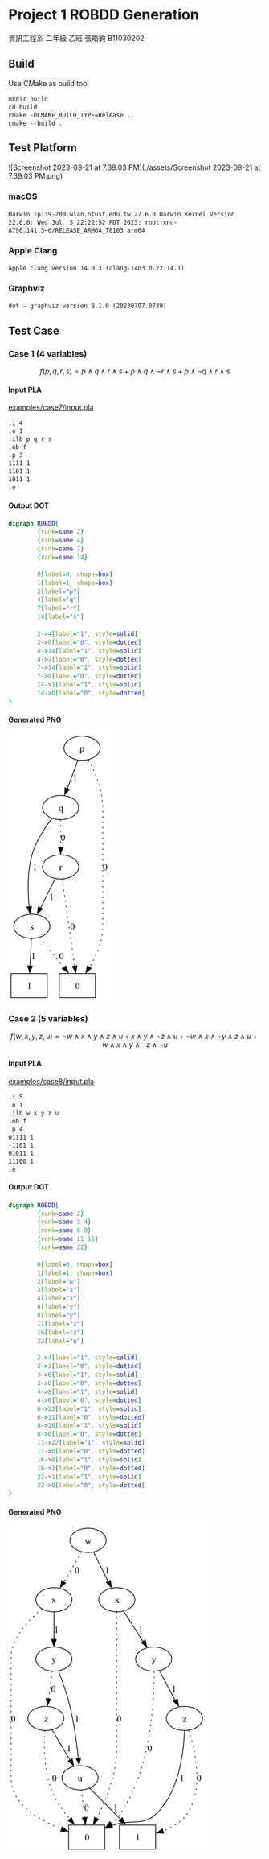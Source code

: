 # Project 1 ROBDD Generation

資訊工程系 二年級 乙班 張皓鈞 B11030202



## Build

Use CMake as build tool

```shell
mkdir build
cd build
cmake -DCMAKE_BUILD_TYPE=Release ..
cmake --build .
```



## Test Platform

![Screenshot 2023-09-21 at 7.39.03 PM](./assets/Screenshot 2023-09-21 at 7.39.03 PM.png)

### macOS

```
Darwin ip139-200.wlan.ntust.edu.tw 22.6.0 Darwin Kernel Version 22.6.0: Wed Jul  5 22:22:52 PDT 2023; root:xnu-8796.141.3~6/RELEASE_ARM64_T8103 arm64
```

### Apple Clang

```
Apple clang version 14.0.3 (clang-1403.0.22.14.1)
```

### Graphviz

```
dot - graphviz version 8.1.0 (20230707.0739)
```



## Test Case

### Case 1 (4 variables)

$$
f(p, q, r, s) = p \land q \land r \land s + p \land q \land \neg r \land s + p \land \neg q \land r \land s
$$

#### Input PLA

[examples/case7/input.pla](../../examples/case7/input.pla)

```pla
.i 4
.o 1
.ilb p q r s
.ob f
.p 3
1111 1
1101 1
1011 1
.e
```

#### Output DOT

```dot
digraph ROBDD{
        {rank=same 2}
        {rank=same 4}
        {rank=same 7}
        {rank=same 14}

        0[label=0, shape=box]
        1[label=1, shape=box]
        2[label="p"]
        4[label="q"]
        7[label="r"]
        14[label="s"]

        2->4[label="1", style=solid]
        2->0[label="0", style=dotted]
        4->14[label="1", style=solid]
        4->7[label="0", style=dotted]
        7->14[label="1", style=solid]
        7->0[label="0", style=dotted]
        14->1[label="1", style=solid]
        14->0[label="0", style=dotted]
}
```

#### Generated PNG

![case7](./assets/case7.png)



### Case 2 (5 variables)

$$
f(w, x, y, z, u) = \neg w \land x \land y \land z \land u + x \land y \land \neg z \land u + \neg w \land x \land \neg y \land z \land u + w \land x \land y \land \neg z \land \neg u
$$

#### Input PLA

[examples/case8/input.pla](../../examples/case8/input.pla)

```pla
.i 5
.o 1
.ilb w x y z u
.ob f
.p 4
01111 1
-1101 1
01011 1
11100 1
.e
```

#### Output DOT

```dot
digraph ROBDD{
        {rank=same 2}
        {rank=same 3 4}
        {rank=same 6 8}
        {rank=same 11 16}
        {rank=same 22}

        0[label=0, shape=box]
        1[label=1, shape=box]
        2[label="w"]
        3[label="x"]
        4[label="x"]
        6[label="y"]
        8[label="y"]
        11[label="z"]
        16[label="z"]
        22[label="u"]

        2->4[label="1", style=solid]
        2->3[label="0", style=dotted]
        3->6[label="1", style=solid]
        3->0[label="0", style=dotted]
        4->8[label="1", style=solid]
        4->0[label="0", style=dotted]
        6->22[label="1", style=solid]
        6->11[label="0", style=dotted]
        8->16[label="1", style=solid]
        8->0[label="0", style=dotted]
        11->22[label="1", style=solid]
        11->0[label="0", style=dotted]
        16->0[label="1", style=solid]
        16->1[label="0", style=dotted]
        22->1[label="1", style=solid]
        22->0[label="0", style=dotted]
}
```

#### Generated PNG

![case8](./assets/case8.png)